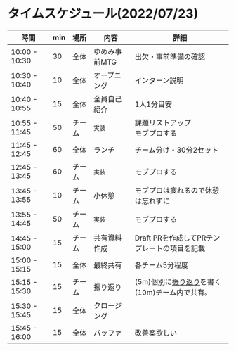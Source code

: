 # タイムスケジュール(2022/07/23)

| 時間            | min  | 場所  | 内容        | 詳細                                                           |
|---------------|------|-----|-----------|--------------------------------------------------------------|
| 10:00 - 10:30 | 30   | 全体  | ゆめみ事前MTG  | 出欠・事前準備の確認                                                   |
| 10:30 - 10:40 | 10   | 全体  | オープニング    | インターン説明                                                      |
| 10:40 - 10:55 | 15   | 全体  | 全員自己紹介    | 1人1分目安                                                       |
| 10:55 - 11:45 | 50   | チーム | `実装`      | 課題リストアップ<br/>モブプロする                                          |
| 11:45 - 12:45 | 60   | 全体  | ランチ       | チーム分け・30分2セット                                                |
| 12:45 - 13:45 | 60   | チーム | `実装`      | モブプロする                                                       |
| 13:45 - 13:55 | 10   | チーム | 小休憩       | モブプロは疲れるので休憩は忘れずに                                            |
| 13:55 - 14:45 | 50   | チーム | `実装`      | モブプロする                                                       |
| 14:45 - 15:00 | 15   | チーム | 共有資料作成    | Draft PRを作成してPRテンプレートの項目を記載                                  |
| 15:00 - 15:15 | 15   | 全体  | 最終共有      | 各チーム5分程度                                                     |
| 15:15 - 15:30 | 15   | チーム | 振り返り      | (5m)個別に[振り返り](../template/振り返り_name.md)を書く<br/>(10m)チーム内で共有。 |
| 15:30 - 15:45 | 15   | 全体  | クロージング    |                                                              |
| 15:45 - 16:00 | 15   | 全体  | バッファ      | 改善案欲しい                                                       |
